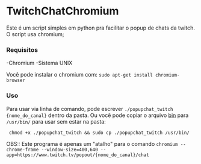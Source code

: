 # TwitchChatChromium


Este é um script simples em python pra facilitar o popup de chats da twitch. O script usa chromium;



### Requisitos
-Chromium 
-Sistema UNIX

Você pode instalar o chromium com:
`sudo apt-get install chromium-browser`


### Uso
Para usar via linha de comando, pode escrever
`
./popupchat_twitch {nome_do_canal}
`
dentro da pasta. Ou você pode copiar o arquivo [bin](https://github.com/hayukimori/TwitchChatChromium/releases/download/v_01/popupchat_twitch) para `/usr/bin/` para usar sem estar na pasta:

` chmod +x ./popupchat_twitch && sudo cp ./popupchat_twitch /usr/bin/`



OBS:: Este programa é apenas um "atalho" para o comando ```chromium --chrome-frame --window-size=400,640 --app=https://www.twitch.tv/popout/{nome_do_canal}/chat```


